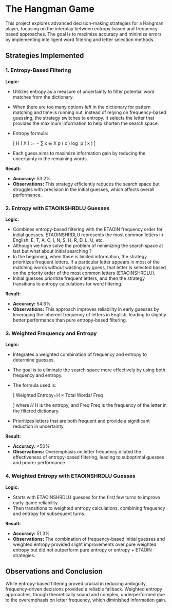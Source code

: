 # The Hangman Game

This project explores advanced decision-making strategies for a Hangman player, focusing on the interplay between entropy-based and frequency-based approaches. The goal is to maximize accuracy and minimize errors by implementing intelligent word filtering and letter selection methods.

## Strategies Implemented

### 1. Entropy-Based Filtering
**Logic:**

- Utilizes entropy as a measure of uncertainty to filter potential word matches from the dictionary.
- When there are too many options left in the dictionary for pattern matching and time is running out, instead of relying on frequency-based guessing, the strategy switches to entropy. It selects the letter that provides the maximum information to help shorten the search space.
- Entropy formula:

  \[
H
(
X
)
:=
−
∑
x
∈
X
p
(
x
)
log
⁡
p
(
x
)
  \]
  
- Each guess aims to maximize information gain by reducing the uncertainty in the remaining words.

**Result:**
- **Accuracy:** 53.2%
- **Observations:** This strategy efficiently reduces the search space but struggles with precision in the initial guesses, which affects overall performance.

### 2. Entropy with ETAOINSHRDLU Guesses
**Logic:**

- Combines entropy-based filtering with the ETAOIN frequency order for initial guesses. ETAOINSHRDLU represents the most common letters in English: E, T, A, O, I, N, S, H, R, D, L, U, etc.
- Although we have solve the problem of minimizing the search space at last  but what about initial searching ?
- In the beginning, when there is limited information, the strategy prioritizes frequent letters. If a particular letter appears in most of the matching words without wasting any guess, that letter is selected based on the priority order of the most common letters (ETAOINSHRDLU).
- Initial guesses prioritize frequent letters, and then the strategy transitions to entropy calculations for word filtering.

**Result:**
- **Accuracy:** 54.6%
- **Observations:** This approach improves reliability in early guesses by leveraging the inherent frequency of letters in English, leading to slightly better performance than pure entropy-based filtering.

### 3. Weighted Frequency and Entropy
**Logic:**

- Integrates a weighted combination of frequency and entropy to determine guesses.
- The goal is to eliminate the search space more effectively by using both frequency and entropy. 
- The formula used is:

  \[
  Weighted Entropy=H × 
Total Words/
Freq

  \]
 where 
𝐻
H is the entropy, and 
Freq
Freq is the frequency of the letter in the filtered dictionary.
- Prioritizes letters that are both frequent and provide a significant reduction in uncertainty.

**Result:**
- **Accuracy:** <50%
- **Observations:** Overemphasis on letter frequency diluted the effectiveness of entropy-based filtering, leading to suboptimal guesses and poorer performance.

### 4. Weighted Entropy with ETAOINSHRDLU Guesses
**Logic:**

- Starts with ETAOINSHRDLU guesses for the first few turns to improve early-game reliability.
- Then transitions to weighted entropy calculations, combining frequency and entropy for subsequent turns.

**Result:**
- **Accuracy:** 51.3%
- **Observations:** The combination of frequency-based initial guesses and weighted entropy provided slight improvements over pure weighted entropy but did not outperform pure entropy or entropy + ETAOIN strategies.

## Observations and Conclusion

While entropy-based filtering proved crucial in reducing ambiguity, frequency-driven decisions provided a reliable fallback. Weighted entropy approaches, though theoretically sound and complex, underperformed due to the overemphasis on letter frequency, which diminished information gain.

